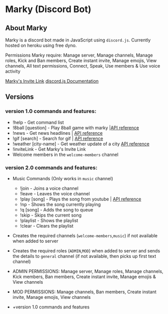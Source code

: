 # Marky (Discord Bot)

## About Marky
Marky is a discord bot made in JavaScript using `discord.js`. Currently hosted on heroku using free dyno. 

Permissions Marky require:
Manage server, Manage channels, Manage roles, Kick and Ban members, Create instant invite, Manage emojis, View channels, All text permissions, Connect, Speak, Use members & Use voice activity

[Marky's Invite Link](https://discordapp.com/api/oauth2/authorize?client_id=524254823160217607&permissions=1396178295&scope=bot)
[discord.js Documentation](https://discord.js.org/#/)

## Versions
### version 1.0 commands and features:
* !help - Get command list
* !8ball [question] - Play 8ball game with marky |[API reference](https://8ball.delegator.com/)
* !news - Get news headlines | [API reference](https://newsapi.org/)
* !gif [search] - Search for gif | [API reference](https://tenor.com/gifapi/documentation#quickstart)
* !weather [city-name] - Get weather update of a city [API reference](https://openweathermap.org/api)
* !inviteLink - Get Marky's Invite Link
* Welcome members in the `welcome-members` channel

### version 2.0 commands and features:

- Music Commands (Only works in `music` channel)
  - !join - Joins a voice channel
  - !leave - Leaves the voice channel
  - !play [song] - Plays the song from youtube | [API reference](https://console.developers.google.com/apis/dashboard?project=discord-bot-marky)
  - !np - Shows the song currently playing
  - !q [song] - Adds the song to queue
  - !skip - Skips the current song
  - !playlist - Shows the playlist
  - !clear - Clears the playlist
- Creates the required channels (`welcome-members`,`music`) if not available when added to server
- Creates the required roles (`ADMIN`,`MOD`) when added to server and sends the details to `general` channel (if not available, then picks up first text channel)

- ADMIN PERMISSIONS:
Manage server, Manage roles, Manage channels, Kick members, Ban members, Create instant invite, Manage emojis & View channels
- MOD PERMISSIONS:
Manage channels, Ban members, Create instant invite, Manage emojis, View channels
- +version 1.0 commands and features